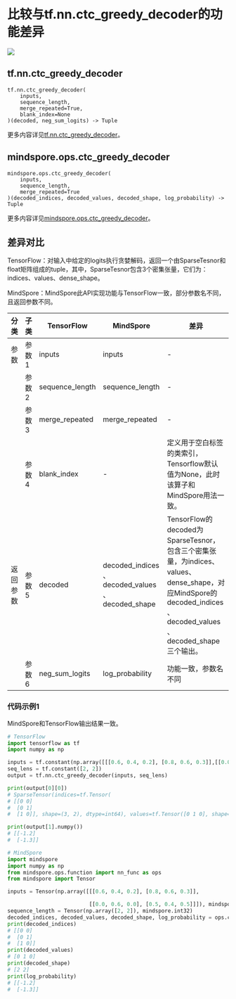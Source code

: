 # 比较与tf.nn.ctc_greedy_decoder的功能差异

<a href="https://gitee.com/mindspore/docs/blob/master/docs/mindspore/source_zh_cn/note/api_mapping/tensorflow_diff/ctc_greedy_decoder.md" target="_blank"><img src="https://mindspore-website.obs.cn-north-4.myhuaweicloud.com/website-images/master/resource/_static/logo_source.png"></a>

## tf.nn.ctc_greedy_decoder

```text
tf.nn.ctc_greedy_decoder(
    inputs,
    sequence_length,
    merge_repeated=True,
    blank_index=None
)(decoded, neg_sum_logits) -> Tuple
```

更多内容详见[tf.nn.ctc_greedy_decoder](https://tensorflow.google.cn/versions/r2.6/api_docs/python/tf/nn/ctc_greedy_decoder)。

## mindspore.ops.ctc_greedy_decoder

```text
mindspore.ops.ctc_greedy_decoder(
    inputs,
    sequence_length,
    merge_repeated=True
)(decoded_indices, decoded_values, decoded_shape, log_probability) -> Tuple
```

更多内容详见[mindspore.ops.ctc_greedy_decoder](https://www.mindspore.cn/docs/zh-CN/master/api_python/ops/mindspore.ops.ctc_greedy_decoder.html)。

## 差异对比

TensorFlow：对输入中给定的logits执行贪婪解码，返回一个由SparseTesnor和float矩阵组成的tuple，其中，SparseTesnor包含3个密集张量，它们为：indices、values、dense_shape。

MindSpore：MindSpore此API实现功能与TensorFlow一致，部分参数名不同，且返回参数不同。

| 分类 | 子类 |TensorFlow | MindSpore | 差异 |
| --- | --- | --- | --- |---|
|参数 | 参数1 | inputs | inputs        | -           |
|  | 参数2 | sequence_length       | sequence_length         | - |
|  | 参数3 | merge_repeated       | merge_repeated         | - |
|  | 参数4 | blank_index       | -         | 定义用于空白标签的类索引，Tensorflow默认值为None，此时该算子和MindSpore用法一致。 |
|返回参数| 参数5 | decoded       | decoded_indices 、decoded_values 、decoded_shape          | TensorFlow的decoded为SparseTesnor，包含三个密集张量，为indices、values、dense_shape，对应MindSpore的decoded_indices 、decoded_values 、decoded_shape三个输出。 |
|  | 参数6 | neg_sum_logits       | log_probability          | 功能一致，参数名不同 |

### 代码示例1

MindSpore和TensorFlow输出结果一致。

```python
# TensorFlow
import tensorflow as tf
import numpy as np

inputs = tf.constant(np.array([[[0.6, 0.4, 0.2], [0.8, 0.6, 0.3]],[[0.0, 0.6, 0.0], [0.5, 0.4, 0.5]]]), dtype=tf.float32)
seq_lens = tf.constant([2, 2])
output = tf.nn.ctc_greedy_decoder(inputs, seq_lens)

print(output[0][0])
# SparseTensor(indices=tf.Tensor(
# [[0 0]
#  [0 1]
#  [1 0]], shape=(3, 2), dtype=int64), values=tf.Tensor([0 1 0], shape=(3,), dtype=int64), dense_shape=tf.Tensor([2 2], shape=(2,), dtype=int64))

print(output[1].numpy())
# [[-1.2]
#  [-1.3]]

# MindSpore
import mindspore
import numpy as np
from mindspore.ops.function import nn_func as ops
from mindspore import Tensor

inputs = Tensor(np.array([[[0.6, 0.4, 0.2], [0.8, 0.6, 0.3]],

                          [[0.0, 0.6, 0.0], [0.5, 0.4, 0.5]]]), mindspore.float32)
sequence_length = Tensor(np.array([2, 2]), mindspore.int32)
decoded_indices, decoded_values, decoded_shape, log_probability = ops.ctc_greedy_decoder(inputs, sequence_length)
print(decoded_indices)
# [[0 0]
#  [0 1]
#  [1 0]]
print(decoded_values)
# [0 1 0]
print(decoded_shape)
# [2 2]
print(log_probability)
# [[-1.2]
#  [-1.3]]
```

